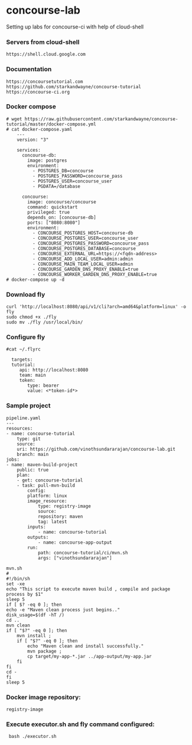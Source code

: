 # concourse-lab
Setting up labs for concourse-ci with help of cloud-shell

### Servers from cloud-shell 
    https://shell.cloud.google.com
  
### Documentation 
    https://concoursetutorial.com
    https://github.com/starkandwayne/concourse-tutorial
    https://concourse-ci.org

 ### Docker compose
    # wget https://raw.githubusercontent.com/starkandwayne/concourse-tutorial/master/docker-compose.yml
    # cat docker-compose.yaml 
        ---
        version: "3"

        services:
          concourse-db:
            image: postgres
            environment:
              - POSTGRES_DB=concourse
              - POSTGRES_PASSWORD=concourse_pass
              - POSTGRES_USER=concourse_user
              - PGDATA=/database

          concourse:
            image: concourse/concourse
            command: quickstart
            privileged: true
            depends_on: [concourse-db]
            ports: ["8080:8080"]
            environment:
              - CONCOURSE_POSTGRES_HOST=concourse-db
              - CONCOURSE_POSTGRES_USER=concourse_user
              - CONCOURSE_POSTGRES_PASSWORD=concourse_pass
              - CONCOURSE_POSTGRES_DATABASE=concourse
              - CONCOURSE_EXTERNAL_URL=https://<fqdn-address>
              - CONCOURSE_ADD_LOCAL_USER=admin:admin
              - CONCOURSE_MAIN_TEAM_LOCAL_USER=admin
              - CONCOURSE_GARDEN_DNS_PROXY_ENABLE=true
              - CONCOURSE_WORKER_GARDEN_DNS_PROXY_ENABLE=true
    # docker-compose up -d
  

 ### Download fly 
    curl 'http://localhost:8080/api/v1/cli?arch=amd64&platform=linux' -o fly   
    sudo chmod +x ./fly
    sudo mv ./fly /usr/local/bin/
 ### Configure fly
    #cat ~/.flyrc 

      targets:
      tutorial:
         api: http://localhost:8080
         team: main
         token:
            type: bearer
            value: <*token-id*>

 ### Sample project
    pipeline.yaml
    ---
    resources:
    - name: concourse-tutorial
        type: git
        source:
        uri: https://github.com/vinothsundararajan/concourse-lab.git
        branch: main
    jobs:
    - name: maven-build-project
        public: true
        plan:
        - get: concourse-tutorial
        - task: pull-mvn-build
            config:
            platform: linux
            image_resource:
                type: registry-image
                source: 
                repository: maven
                tag: latest
            inputs:
                - name: concourse-tutorial
            outputs:
                - name: concourse-app-output
            run:
                path: concourse-tutorial/ci/mvn.sh
                args: ["vinothsundararajan"]

    mvn.sh
    #
    #!/bin/sh
    set -xe 
    echo "This script to execute maven build , compile and package  process by $1"
    sleep 5
    if [ $? -eq 0 ]; then
    echo -e "Maven clean process just begins.."
    disk_usage=$(df -hT /)
    cd ..
    mvn clean
    if [ "$?" -eq 0 ]; then
        mvn install ; 
        if [ "$?" -eq 0 ]; then
            echo "Maven clean and install successfully."
            mvn package ;
            cp target/my-app-*.jar ../app-output/my-app.jar
        fi
    fi
    cd -
    fi
    sleep 5

 ### Docker image repository:
    registry-image

 ### Execute executor.sh and fly command configured:
     bash ./executor.sh